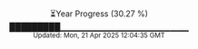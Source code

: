 <p align="center">
⏳Year Progress (30.27 %)<br>
█████████▁▁▁▁▁▁▁▁▁▁▁▁▁▁▁▁▁▁▁▁▁ <br>
<sub>Updated: Mon, 21 Apr 2025 12:04:35 GMT</sub>
</p>

